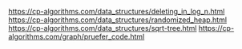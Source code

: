 https://cp-algorithms.com/data_structures/deleting_in_log_n.html
https://cp-algorithms.com/data_structures/randomized_heap.html
https://cp-algorithms.com/data_structures/sqrt-tree.html
https://cp-algorithms.com/graph/pruefer_code.html

